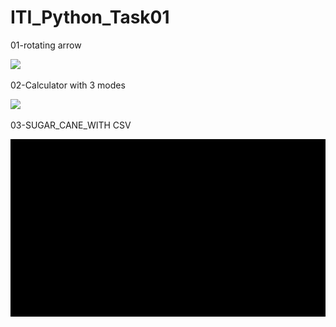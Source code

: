 # ITI_Python_Task01


01-rotating arrow


![](https://github.com/Basant31234/ITI_Python_Task01/blob/main/rotary%20arrow.gif)


 02-Calculator with 3 modes




![](https://github.com/Basant31234/ITI_Python_Task01/blob/main/calculator.gif)




 03-SUGAR_CANE_WITH CSV
 
 
![](https://github.com/Basant31234/ITI_Python/blob/main/sugar_cane_gui/sugar_cane.gif)
